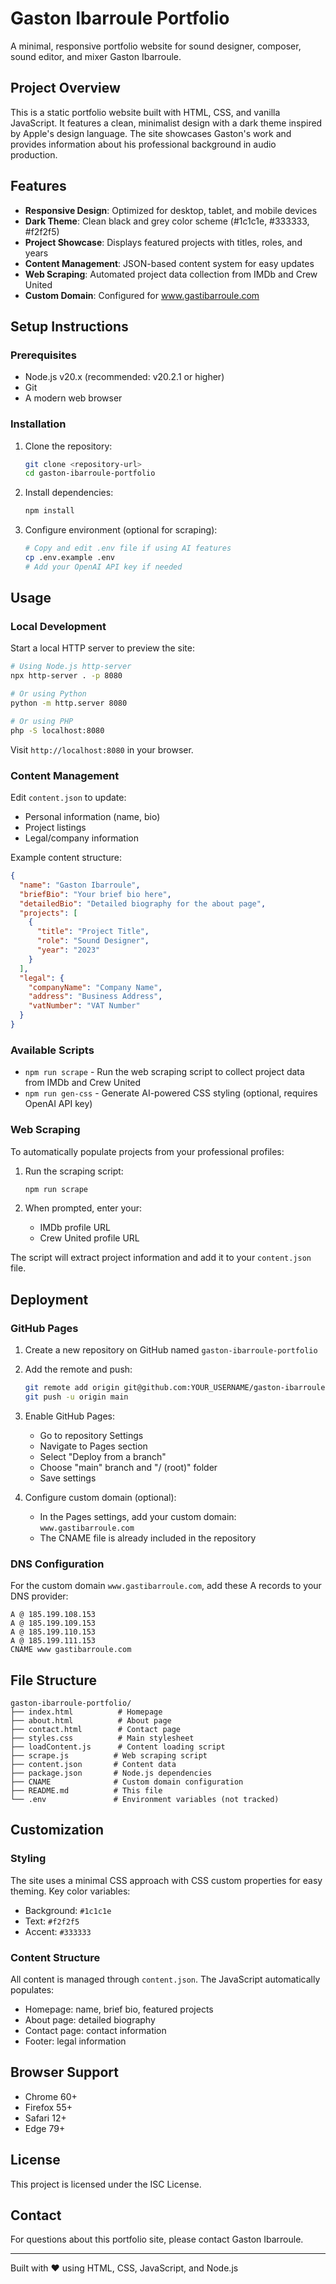 # Gaston Ibarroule Portfolio

A minimal, responsive portfolio website for sound designer, composer, sound editor, and mixer Gaston Ibarroule.

## Project Overview

This is a static portfolio website built with HTML, CSS, and vanilla JavaScript. It features a clean, minimalist design with a dark theme inspired by Apple's design language. The site showcases Gaston's work and provides information about his professional background in audio production.

## Features

- **Responsive Design**: Optimized for desktop, tablet, and mobile devices
- **Dark Theme**: Clean black and grey color scheme (#1c1c1e, #333333, #f2f2f5)
- **Project Showcase**: Displays featured projects with titles, roles, and years
- **Content Management**: JSON-based content system for easy updates
- **Web Scraping**: Automated project data collection from IMDb and Crew United
- **Custom Domain**: Configured for www.gastibarroule.com

## Setup Instructions

### Prerequisites

- Node.js v20.x (recommended: v20.2.1 or higher)
- Git
- A modern web browser

### Installation

1. Clone the repository:
   ```bash
   git clone <repository-url>
   cd gaston-ibarroule-portfolio
   ```

2. Install dependencies:
   ```bash
   npm install
   ```

3. Configure environment (optional for scraping):
   ```bash
   # Copy and edit .env file if using AI features
   cp .env.example .env
   # Add your OpenAI API key if needed
   ```

## Usage

### Local Development

Start a local HTTP server to preview the site:

```bash
# Using Node.js http-server
npx http-server . -p 8080

# Or using Python
python -m http.server 8080

# Or using PHP
php -S localhost:8080
```

Visit `http://localhost:8080` in your browser.

### Content Management

Edit `content.json` to update:
- Personal information (name, bio)
- Project listings
- Legal/company information

Example content structure:
```json
{
  "name": "Gaston Ibarroule",
  "briefBio": "Your brief bio here",
  "detailedBio": "Detailed biography for the about page",
  "projects": [
    {
      "title": "Project Title",
      "role": "Sound Designer",
      "year": "2023"
    }
  ],
  "legal": {
    "companyName": "Company Name",
    "address": "Business Address",
    "vatNumber": "VAT Number"
  }
}
```

### Available Scripts

- `npm run scrape` - Run the web scraping script to collect project data from IMDb and Crew United
- `npm run gen-css` - Generate AI-powered CSS styling (optional, requires OpenAI API key)

### Web Scraping

To automatically populate projects from your professional profiles:

1. Run the scraping script:
   ```bash
   npm run scrape
   ```

2. When prompted, enter your:
   - IMDb profile URL
   - Crew United profile URL

The script will extract project information and add it to your `content.json` file.

## Deployment

### GitHub Pages

1. Create a new repository on GitHub named `gaston-ibarroule-portfolio`

2. Add the remote and push:
   ```bash
   git remote add origin git@github.com:YOUR_USERNAME/gaston-ibarroule-portfolio.git
   git push -u origin main
   ```

3. Enable GitHub Pages:
   - Go to repository Settings
   - Navigate to Pages section
   - Select "Deploy from a branch"
   - Choose "main" branch and "/ (root)" folder
   - Save settings

4. Configure custom domain (optional):
   - In the Pages settings, add your custom domain: `www.gastibarroule.com`
   - The CNAME file is already included in the repository

### DNS Configuration

For the custom domain `www.gastibarroule.com`, add these A records to your DNS provider:

```
A @ 185.199.108.153
A @ 185.199.109.153
A @ 185.199.110.153
A @ 185.199.111.153
CNAME www gastibarroule.com
```

## File Structure

```
gaston-ibarroule-portfolio/
├── index.html          # Homepage
├── about.html          # About page
├── contact.html        # Contact page
├── styles.css          # Main stylesheet
├── loadContent.js      # Content loading script
├── scrape.js          # Web scraping script
├── content.json       # Content data
├── package.json       # Node.js dependencies
├── CNAME              # Custom domain configuration
├── README.md          # This file
└── .env               # Environment variables (not tracked)
```

## Customization

### Styling

The site uses a minimal CSS approach with CSS custom properties for easy theming. Key color variables:

- Background: `#1c1c1e`
- Text: `#f2f2f5`
- Accent: `#333333`

### Content Structure

All content is managed through `content.json`. The JavaScript automatically populates:
- Homepage: name, brief bio, featured projects
- About page: detailed biography
- Contact page: contact information
- Footer: legal information

## Browser Support

- Chrome 60+
- Firefox 55+
- Safari 12+
- Edge 79+

## License

This project is licensed under the ISC License.

## Contact

For questions about this portfolio site, please contact Gaston Ibarroule.

---

Built with ❤️ using HTML, CSS, JavaScript, and Node.js
